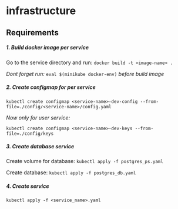 # infrastructure

## Requirements

##### 1. Build docker image per service

Go to the service directory and run: `docker build -t <image-name> .`

<i>Dont forget run: </i> `eval $(minikube docker-env)` <i>before build image</i>

##### 2. Create configmap for per service

`kubectl create configmap <service-name>-dev-config --from-file=./config/<service-name>/config.yaml`

<i>Now only for user service:</i>

`kubectl create configmap <service-name>-dev-keys --from-file=./config/keys`

##### 3. Create database service

Create volume for database: `kubectl apply -f postgres_ps.yaml`

Create database: `kubectl apply -f postgres_db.yaml`

##### 4. Create service

`kubectl apply -f <service_name>.yaml`
